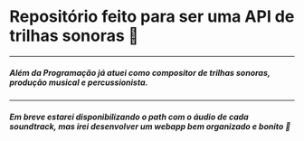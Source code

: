 <h1>Repositório feito para ser uma API de trilhas sonoras 🎵</h1>
<hr>
<h5>Além da Programação já atuei como compositor de trilhas sonoras, produção musical e percussionista.</h5>
<hr>
<h5>Em breve estarei disponibilizando o path com o áudio de cada soundtrack, mas irei desenvolver um webapp bem organizado e bonito 🏅</h5>
